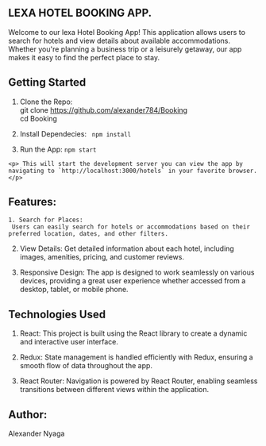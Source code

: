 ## LEXA HOTEL BOOKING APP.

Welcome to our lexa Hotel Booking App! This application allows users to search for hotels and view details about available accommodations. Whether you're planning a business trip or a leisurely getaway, our app makes it easy to find the perfect place to stay.

## Getting Started 

 1. Clone the Repo: <br>
    git clone https://github.com/alexander784/Booking <br>
    cd Booking
 
 2. Install Dependecies:
    ` npm install`

  3. Run the App:
    `npm start`

    <p> This will start the development server you can view the app by navigating to `http://localhost:3000/hotels` in your favorite browser. 
    </p>


## Features:
    1. Search for Places:
     Users can easily search for hotels or accommodations based on their preferred location, dates, and other filters.

 2. View Details:
       Get detailed information about each hotel, including images, amenities, pricing, and customer reviews.

3. Responsive Design:
        The app is designed to work seamlessly on various devices, providing a great user experience whether accessed from a desktop, tablet, or mobile phone.

## Technologies Used

 1. React: This project is built using the React library to create a dynamic and interactive user interface.

2. Redux: State management is handled efficiently with Redux, ensuring a smooth flow of data throughout the app.

3. React Router: Navigation is powered by React Router, enabling seamless transitions between different views within the application.


## Author:
Alexander Nyaga



